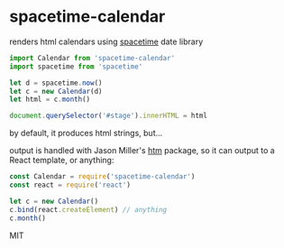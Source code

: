 # spacetime-calendar
renders html calendars using [spacetime](https://github.com/spencermountain/spacetime) date library

```js
import Calendar from 'spacetime-calendar'
import spacetime from 'spacetime'

let d = spacetime.now()
let c = new Calendar(d)
let html = c.month()

document.querySelector('#stage').innerHTML = html
```

by default, it produces html strings, but...

output is handled with Jason Miller's [htm](https://github.com/developit/htm) package, so it can output to a React template, or anything:
```js
const Calendar = require('spacetime-calendar')
const react = require('react')

let c = new Calendar()
c.bind(react.createElement) // anything
c.month()

```


MIT
